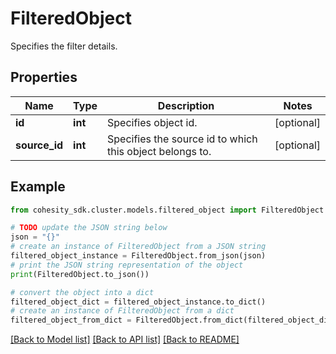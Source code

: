 # FilteredObject

Specifies the filter details.

## Properties

Name | Type | Description | Notes
------------ | ------------- | ------------- | -------------
**id** | **int** | Specifies object id. | [optional] 
**source_id** | **int** | Specifies the source id to which this object belongs to. | [optional] 

## Example

```python
from cohesity_sdk.cluster.models.filtered_object import FilteredObject

# TODO update the JSON string below
json = "{}"
# create an instance of FilteredObject from a JSON string
filtered_object_instance = FilteredObject.from_json(json)
# print the JSON string representation of the object
print(FilteredObject.to_json())

# convert the object into a dict
filtered_object_dict = filtered_object_instance.to_dict()
# create an instance of FilteredObject from a dict
filtered_object_from_dict = FilteredObject.from_dict(filtered_object_dict)
```
[[Back to Model list]](../README.md#documentation-for-models) [[Back to API list]](../README.md#documentation-for-api-endpoints) [[Back to README]](../README.md)


